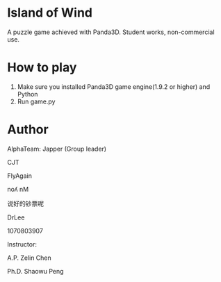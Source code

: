 # Island of Wind
A puzzle game achieved with Panda3D. Student works, non-commercial use.

# How to play
1. Make sure you installed Panda3D game engine(1.9.2 or higher) and Python
2. Run game.py

# Author
AlphaTeam:
Japper (Group leader)

CJT

FlyAgain

noʎ nM

说好的钞票呢

DrLee

1070803907


Instructor:

A.P.  Zelin Chen

Ph.D. Shaowu Peng
